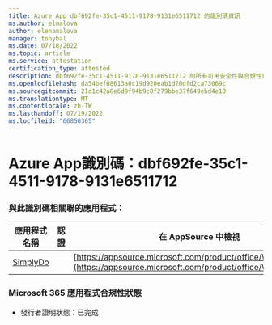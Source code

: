 ```yaml
---
title: Azure App dbf692fe-35c1-4511-9178-9131e6511712 的識別碼資訊
ms.author: elmalova
author: elenamalova
manager: tonybal
ms.date: 07/18/2022
ms.topic: article
ms.service: attestation
certification_type: attested
description: dbf692fe-35c1-4511-9178-9131e6511712 的所有可用安全性與合規性資訊。
ms.openlocfilehash: da54bef08613a0c19d920eab1d70dfd2ca73069c
ms.sourcegitcommit: 21d1c42a8e6d9f94b9c8f279bbe37f649ebd4e10
ms.translationtype: MT
ms.contentlocale: zh-TW
ms.lasthandoff: 07/19/2022
ms.locfileid: "66850365"
---
```

# <a name="azure-app-id-dbf692fe-35c1-4511-9178-9131e6511712"></a>Azure App識別碼：dbf692fe-35c1-4511-9178-9131e6511712


### <a name="apps-associated-with-this-id"></a>與此識別碼相關聯的應用程式：
| **應用程式名稱** | **認證** | **在 AppSource 中檢視** |
|--------------|---------------|-----------------------|
| [SimplyDo](../forward/WA200004248.md) |  | [https://appsource.microsoft.com/product/office/WA200004248](https://appsource.microsoft.com/product/office/WA200004248) |

### <a name="microsoft-365-app-compliance-status"></a>Microsoft 365 應用程式合規性狀態
- 發行者證明狀態：已完成
